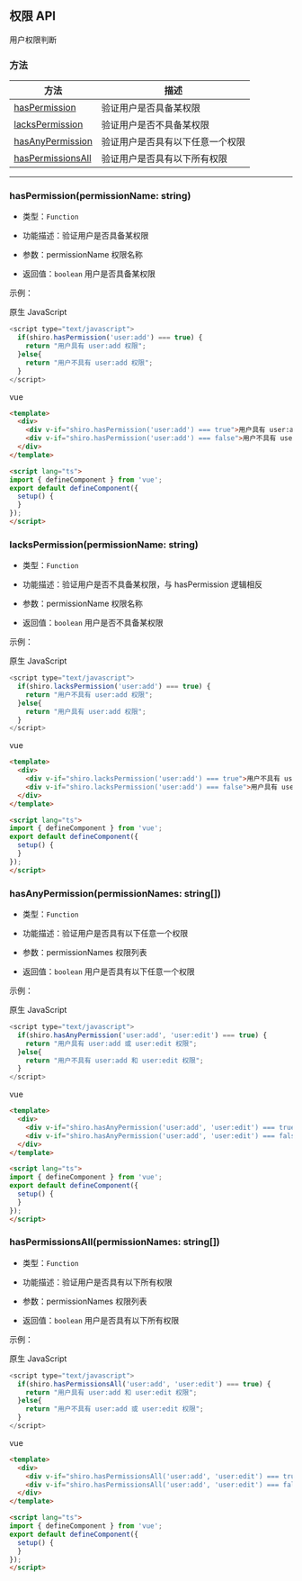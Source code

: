 ## 权限 API

用户权限判断


### 方法

|  方法                                                   | 描述                          |
|  ----                                                   | ----                         |
| [hasPermission](permission.html#权限-api-haspermissionpermissionname-string)          | 验证用户是否具备某权限          |
| [lacksPermission](permission.html#权限-api-lackspermissionpermissionname-string)      | 验证用户是否不具备某权限         |
| [hasAnyPermission](permission.html#权限-api-hasanypermissionpermissionnames-string[])    | 验证用户是否具有以下任意一个权限  |
| [hasPermissionsAll](permission.html#权限-api-haspermissionsallpermissionnames-string[])  | 验证用户是否具有以下所有权限     |


---

### **hasPermission(permissionName: string)**
* 类型：`Function`

* 功能描述：验证用户是否具备某权限

* 参数：permissionName 权限名称

* 返回值：`boolean` 用户是否具备某权限

示例：

原生 JavaScript
```javascript
<script type="text/javascript">
  if(shiro.hasPermission('user:add') === true) {
    return "用户具有 user:add 权限";
  }else{
    return "用户不具有 user:add 权限";
  }
</script>
```

vue
```html
<template>
  <div>
    <div v-if="shiro.hasPermission('user:add') === true">用户具有 user:add 权限</div>
    <div v-if="shiro.hasPermission('user:add') === false">用户不具有 user:add 权限</div>
  </div>
</template>

<script lang="ts">
import { defineComponent } from 'vue';
export default defineComponent({
  setup() {
  }
});
</script>
```


### **lacksPermission(permissionName: string)**
* 类型：`Function`

* 功能描述：验证用户是否不具备某权限，与 hasPermission 逻辑相反

* 参数：permissionName 权限名称

* 返回值：`boolean` 用户是否不具备某权限

示例：

原生 JavaScript
```javascript
<script type="text/javascript">
  if(shiro.lacksPermission('user:add') === true) {
    return "用户不具有 user:add 权限";
  }else{
    return "用户具有 user:add 权限";
  }
</script>
```

vue
```html
<template>
  <div>
    <div v-if="shiro.lacksPermission('user:add') === true">用户不具有 user:add 权限</div>
    <div v-if="shiro.lacksPermission('user:add') === false">用户具有 user:add 权限</div>
  </div>
</template>

<script lang="ts">
import { defineComponent } from 'vue';
export default defineComponent({
  setup() {
  }
});
</script>
```


### **hasAnyPermission(permissionNames: string[])**
* 类型：`Function`

* 功能描述：验证用户是否具有以下任意一个权限

* 参数：permissionNames 权限列表

* 返回值：`boolean` 用户是否具有以下任意一个权限

示例：

原生 JavaScript
```javascript
<script type="text/javascript">
  if(shiro.hasAnyPermission('user:add', 'user:edit') === true) {
    return "用户具有 user:add 或 user:edit 权限";
  }else{
    return "用户不具有 user:add 和 user:edit 权限";
  }
</script>
```

vue
```html
<template>
  <div>
    <div v-if="shiro.hasAnyPermission('user:add', 'user:edit') === true">用户具有 user:add 或 user:edit 权限</div>
    <div v-if="shiro.hasAnyPermission('user:add', 'user:edit') === false">用户不具有 user:add 和 user:edit 权限</div>
  </div>
</template>

<script lang="ts">
import { defineComponent } from 'vue';
export default defineComponent({
  setup() {
  }
});
</script>
```


### **hasPermissionsAll(permissionNames: string[])**
* 类型：`Function`

* 功能描述：验证用户是否具有以下所有权限

* 参数：permissionNames 权限列表

* 返回值：`boolean` 用户是否具有以下所有权限

示例：

原生 JavaScript
```javascript
<script type="text/javascript">
  if(shiro.hasPermissionsAll('user:add', 'user:edit') === true) {
    return "用户具有 user:add 和 user:edit 权限";
  }else{
    return "用户不具有 user:add 或 user:edit 权限";
  }
</script>
```

vue
```html
<template>
  <div>
    <div v-if="shiro.hasPermissionsAll('user:add', 'user:edit') === true">用户具有 user:add 和 user:edit 权限</div>
    <div v-if="shiro.hasPermissionsAll('user:add', 'user:edit') === false">用户不具有 user:add 或 user:edit  权限</div>
  </div>
</template>

<script lang="ts">
import { defineComponent } from 'vue';
export default defineComponent({
  setup() {
  }
});
</script>
```